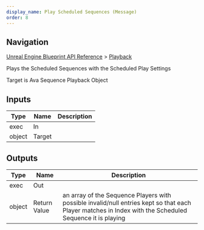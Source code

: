 ```yaml
---
display_name: Play Scheduled Sequences (Message)
order: 8
---
```

## Navigation

[Unreal Engine Blueprint API Reference](https://dev.epicgames.com/documentation/en-us/unreal-engine/BlueprintAPI) > [Playback](https://dev.epicgames.com/documentation/en-us/unreal-engine/BlueprintAPI/Playback)

Plays the Scheduled Sequences with the Scheduled Play Settings

Target is Ava Sequence Playback Object

## Inputs

| Type | Name | Description |
| --- | --- | --- |
| exec | In |  |
| object | Target |  |

## Outputs

| Type | Name | Description |
| --- | --- | --- |
| exec | Out |  |
| object | Return Value | an array of the Sequence Players with possible invalid/null entries kept so that each Player matches in Index with the Scheduled Sequence it is playing |
